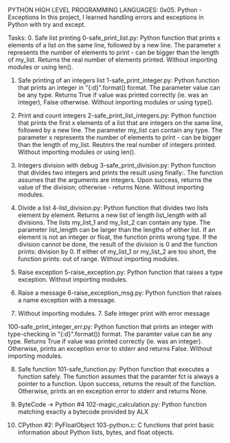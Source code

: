 PYTHON HIGH LEVEL PROGRAMMING LANGUAGES: 0x05. Python - Exceptions In this project, I learned handling errors and exceptions in Python with try and except.

Tasks: 0. Safe list printing 0-safe_print_list.py: Python function that prints x elements of a list on the same line, followed by a new line. The parameter x represents the number of elements to print - can be bigger than the length of my_list. Returns the real number of elements printed. Without importing modules or using len().

1. Safe printing of an integers list 1-safe_print_integer.py: Python function that prints an integer in "{:d}".format() format. The parameter value can be any type. Returns True if value was printed correctly (ie. was an integer), False otherwise. Without importing modules or using type().

2. Print and count integers 2-safe_print_list_integers.py: Python function that prints the first x elements of a list that are integers on the same line, followed by a new line. The parameter my_list can contain any type. The parameter x represents the number of elements to print - can be bigger than the length of my_list. Reutnrs the real number of integers printed. Without importing modules or using len().

3. Integers division with debug 3-safe_print_division.py: Python function that divides two integers and prints the result using finally:. The function assumes that the arguments are integers. Upon success, returns the value of the division; otherwise - returns None. Without importing modules.

4. Divide a list 4-list_division.py: Python function that divides two lists element by element. Returns a new list of length list_length with all divisions. The lists my_list_1 and my_list_2 can contain any type. The parameter list_length can be larger than the lengths of either list. If an element is not an integer or float, the function prints wrong type. If the division cannot be done, the result of the division is 0 and the function prints: division by 0. If either of my_list_1 or my_list_2 are too short, the function prints: out of range. Without importing modules.



5. Raise exception 5-raise_exception.py: Python function that raises a type exception. Without importing modules.

6. Raise a message 6-raise_exception_msg.py: Python function that raises a name exception with a message.

7. Without importing modules. 7. Safe integer print with error message

100-safe_print_integer_err.py: Python function that prints an integer with type-checking in "{:d}".format()) format. The paramter value can be any type. Returns True if value was printed correctly (ie. was an integer). Otherwise, prints an exception error to stderr and returns False. Without importing modules.

8. Safe function 101-safe_function.py: Python function that executes a function safely. The function assumes that the paramter fct is always a pointer to a function. Upon success, returns the result of the function. Otherwise, prints an en exception error to stderr and returns None.

9. ByteCode -> Python #4 102-magic_calculation.py: Python function matching exactly a bytecode provided by ALX

10. CPython #2: PyFloatObject 103-python.c: C functions that print basic information about Python lists, bytes, and float objects.
